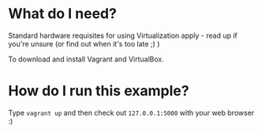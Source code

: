 # What do I need?

Standard hardware requisites for using Virtualization apply - read up if you're
unsure (or find out when it's too late ;) )

To download and install Vagrant and VirtualBox.

# How do I run this example?

Type `vagrant up` and then check out `127.0.0.1:5000` with your web browser :)
